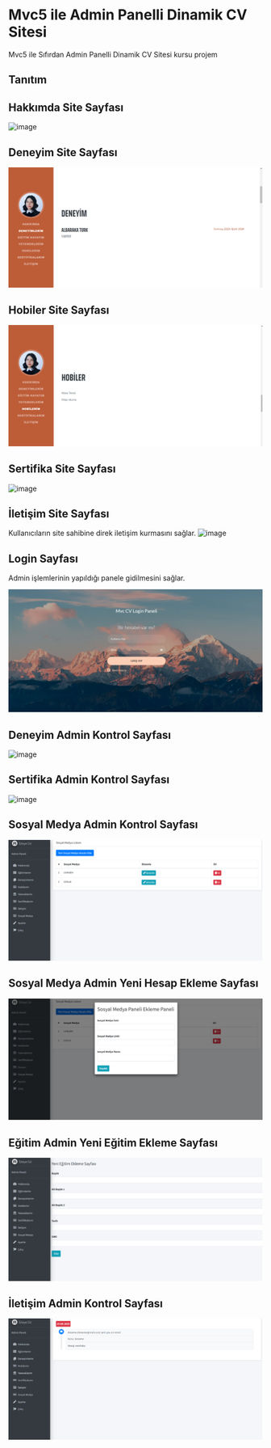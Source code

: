 # Mvc5 ile Admin Panelli Dinamik CV Sitesi
Mvc5 ile Sıfırdan Admin Panelli Dinamik CV Sitesi kursu projem
## Tanıtım



## Hakkımda Site Sayfası
![image](https://github.com/eliftilki/Mvc5-ile-Admin-Panelli-Dinamik-CV-Sitesi/blob/main/images/Hakk%C4%B1mdaSite.png)


## Deneyim Site Sayfası
![image](https://github.com/eliftilki/Mvc5-ile-Admin-Panelli-Dinamik-CV-Sitesi/blob/main/images/DeneyimSite.png)


## Hobiler Site Sayfası
![image](https://github.com/eliftilki/Mvc5-ile-Admin-Panelli-Dinamik-CV-Sitesi/blob/main/images/HobilerimSite.png)


## Sertifika Site Sayfası
![image](https://github.com/eliftilki/Mvc5-ile-Admin-Panelli-Dinamik-CV-Sitesi/blob/main/images/Sertifikalar%C4%B1mSite.png)


## İletişim Site Sayfası
Kullanıcıların site sahibine direk iletişim kurmasını sağlar.
![image](https://github.com/eliftilki/Mvc5-ile-Admin-Panelli-Dinamik-CV-Sitesi/blob/main/images/ileti%C5%9FimSite.png)
## Login Sayfası
Admin işlemlerinin yapıldığı panele gidilmesini sağlar.

![image](https://github.com/eliftilki/Mvc5-ile-Admin-Panelli-Dinamik-CV-Sitesi/blob/main/images/LoginPage.png)

## Deneyim Admin Kontrol Sayfası
![image](https://github.com/eliftilki/Mvc5-ile-Admin-Panelli-Dinamik-CV-Sitesi/blob/main/images/DeneyimSayfas%C4%B1.png)
## Sertifika Admin Kontrol Sayfası
![image](https://github.com/eliftilki/Mvc5-ile-Admin-Panelli-Dinamik-CV-Sitesi/blob/main/images/SertifikaSayfas%C4%B1.png)
## Sosyal Medya Admin Kontrol Sayfası
![image](https://github.com/eliftilki/Mvc5-ile-Admin-Panelli-Dinamik-CV-Sitesi/blob/main/images/SosyalMedya.png)
## Sosyal Medya Admin Yeni Hesap Ekleme Sayfası
![image](https://github.com/eliftilki/Mvc5-ile-Admin-Panelli-Dinamik-CV-Sitesi/blob/main/images/SosyalMedyaEkleme.png)
## Eğitim Admin Yeni Eğitim Ekleme Sayfası
![image](https://github.com/eliftilki/Mvc5-ile-Admin-Panelli-Dinamik-CV-Sitesi/blob/main/images/e%C4%9FitimEkleme%20Sayfas%C4%B1.png)
## İletişim Admin Kontrol Sayfası
![image](https://github.com/eliftilki/Mvc5-ile-Admin-Panelli-Dinamik-CV-Sitesi/blob/main/images/%C4%B0leti%C5%9FimSayfas%C4%B1.png)

